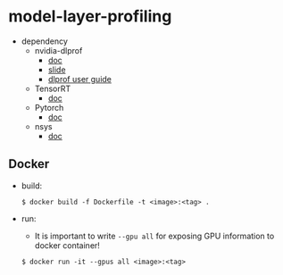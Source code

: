 # model-layer-profiling

* dependency
    * nvidia-dlprof
        * [doc](https://docs.nvidia.com/deeplearning/frameworks/dlprof-user-guide/#using_ngc_docker_container)
        * [slide](https://tigress-web.princeton.edu/~jdh4/how_to_profile_with_dlprof_may_2021.pdf)
        * [dlprof user guide](https://docs.nvidia.com/deeplearning/frameworks/tensorboard-plugin-user-guide/index.html)
    * TensorRT
        * [doc](https://docs.nvidia.com/deeplearning/tensorrt/developer-guide/index.html#python_topics)
    * Pytorch
        * [doc](https://pytorch.org/get-started/locally/)
    * nsys
        * [doc](https://docs.nvidia.com/nsight-systems/InstallationGuide/index.html)

## Docker

* build:

    ```
    $ docker build -f Dockerfile -t <image>:<tag> .
    ```

* run:

    * It is important to write ```--gpu all``` for exposing GPU information to docker container!

    ```
    $ docker run -it --gpus all <image>:<tag>
    ```